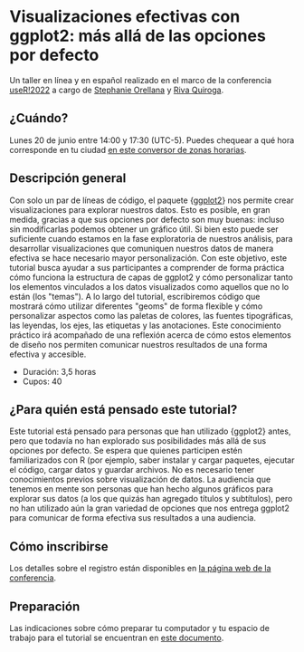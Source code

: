 # Visualizaciones efectivas con ggplot2: más allá de las opciones por defecto
Un taller en línea y en español realizado en el marco de la conferencia [useR!2022](https://user2022.r-project.org/) a cargo de [Stephanie Orellana](https://sporella.xyz/) y [Riva Quiroga](twitter.com/rivaquiroga). 

## ¿Cuándo?
Lunes 20 de junio entre 14:00 y 17:30 (UTC-5). Puedes chequear a qué hora corresponde en tu ciudad [en este conversor de zonas horarias](https://everytimezone.com/s/f95061be).

## Descripción general
Con solo un par de líneas de código, el paquete {[ggplot2](https://ggplot2.tidyverse.org/)} nos permite crear visualizaciones para explorar nuestros datos. Esto es posible, en gran medida, gracias a que sus opciones por defecto son muy buenas: incluso sin modificarlas podemos obtener un gráfico útil. Si bien esto puede ser suficiente cuando estamos en la fase exploratoria de nuestros análisis, para desarrollar visualizaciones que comuniquen nuestros datos de manera efectiva se hace necesario mayor personalización. Con este objetivo, este tutorial busca ayudar a sus participantes a comprender de forma práctica cómo funciona la estructura de capas de ggplot2 y cómo personalizar tanto los elementos vinculados a los datos visualizados como aquellos que no lo están (los "temas"). A lo largo del tutorial, escribiremos código que mostrará cómo utilizar diferentes "geoms" de forma flexible y cómo personalizar aspectos como las paletas de colores, las fuentes tipográficas, las leyendas, los ejes, las etiquetas y las anotaciones. Este conocimiento práctico irá acompañado de una reflexión acerca de cómo estos elementos de diseño nos permiten comunicar nuestros resultados de una forma efectiva y accesible. 

* Duración: 3,5 horas
* Cupos: 40

## ¿Para quién está pensado este tutorial?
Este tutorial está pensado para personas que han utilizado {ggplot2} antes, pero que todavía no han explorado sus posibilidades más allá de sus opciones por defecto. Se espera que quienes participen estén familiarizados con R (por ejemplo, saber instalar y cargar paquetes, ejecutar el código, cargar datos y guardar archivos. No es necesario tener conocimientos previos sobre visualización de datos. La audiencia que tenemos en mente son personas que han hecho algunos gráficos para explorar sus datos (a los que quizás han agregado títulos y subtítulos), pero no han utilizado aún la gran variedad de opciones que nos entrega ggplot2 para comunicar de forma efectiva sus resultados a una audiencia.

## Cómo inscribirse
Los detalles sobre el registro están disponibles en [la página web de la conferencia](https://user2022.r-project.org/participate/registration/).

## Preparación
Las indicaciones sobre cómo preparar tu computador y tu espacio de trabajo para el tutorial se encuentran en [este documento](https://github.com/sporella/user2022_ggplot_avanzado/blob/main/preparacion.md).  

